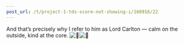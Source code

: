 ```yaml
---
post_url: /t/project-1-tds-score-not-showing-i/168916/22
---
```

And that’s precisely why I refer to him as Lord Carlton — calm on the outside, kind at the core. ![:saluting_face:](https://emoji.discourse-cdn.com/google/saluting_face.png?v=14 ":saluting_face:")![:crown:](https://emoji.discourse-cdn.com/google/crown.png?v=14 ":crown:")